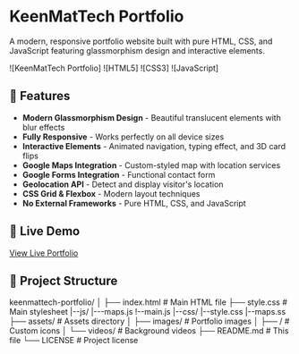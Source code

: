 # KeenMatTech Portfolio

A modern, responsive portfolio website built with pure HTML, CSS, and JavaScript featuring glassmorphism design and interactive elements.

![KeenMatTech Portfolio]
![HTML5]
![CSS3]
![JavaScript]

## 🌟 Features

- **Modern Glassmorphism Design** - Beautiful translucent elements with blur effects
- **Fully Responsive** - Works perfectly on all device sizes
- **Interactive Elements** - Animated navigation, typing effect, and 3D card flips
- **Google Maps Integration** - Custom-styled map with location services
- **Google Forms Integration** - Functional contact form
- **Geolocation API** - Detect and display visitor's location
- **CSS Grid & Flexbox** - Modern layout techniques
- **No External Frameworks** - Pure HTML, CSS, and JavaScript

## 🚀 Live Demo

[View Live Portfolio](https://keenmattech.vercel.app/) <!-- Replace with your actual domain -->

## 📁 Project Structure
keenmattech-portfolio/
│
├── index.html # Main HTML file
├── style.css # Main stylesheet
|--js/
  |---maps.js
  !--main.js
|--css/
  |--style.css
  |--maps.ss
├── assets/ # Assets directory
│ ├── images/ # Portfolio images
│ ├── / # Custom icons
│ └── videos/ # Background videos
├── README.md # This file
└── LICENSE # Project license
